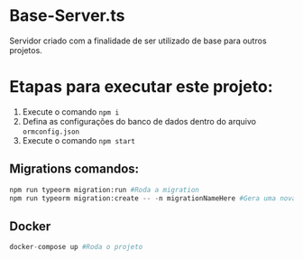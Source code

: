 # Base-Server.ts
Servidor criado com a finalidade de ser utilizado de base para outros projetos.

# Etapas para executar este projeto:

1. Execute o comando `npm i`
2. Defina as configurações do banco de dados dentro do arquivo `ormconfig.json`
3. Execute o comando `npm start`

## Migrations comandos:
```python
npm run typeorm migration:run #Roda a migration
npm run typeorm migration:create -- -n migrationNameHere #Gera uma nova migration
```
## Docker
```python
docker-compose up #Roda o projeto
```
